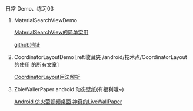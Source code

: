 日常 Demo、练习03

1. MaterialSearchViewDemo

    [MaterialSearchView的简单实用](http://blog.csdn.net/kuaizilanqiu/article/details/52331471)

    [github地址](https://github.com/MiguelCatalan/MaterialSearchView)
    
2. CoordinatorLayoutDemo [ref:收藏夹 /android/技术点/CoordinatorLayout的使用 的所有文章]

    [CoordinatorLayout用法解析](http://www.jianshu.com/p/6394d738713c)

3. ZbieWallerPaper android 动态壁纸(有福利哦~)

    [Android 仿火萤视频桌面 神奇的LiveWallPaper](http://blog.csdn.net/lmj623565791/article/details/72170299)
